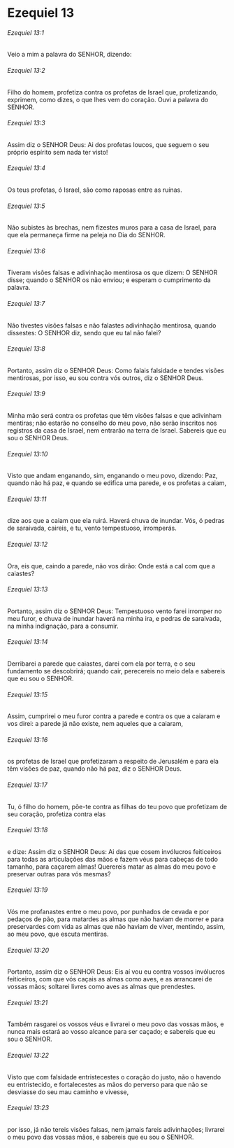 # Ezequiel 13

###### Ezequiel 13:1

Veio a mim a palavra do SENHOR, dizendo:

###### Ezequiel 13:2

Filho do homem, profetiza contra os profetas de Israel que, profetizando, exprimem, como dizes, o que lhes vem do coração. Ouvi a palavra do SENHOR.

###### Ezequiel 13:3

Assim diz o SENHOR Deus: Ai dos profetas loucos, que seguem o seu próprio espírito sem nada ter visto!

###### Ezequiel 13:4

Os teus profetas, ó Israel, são como raposas entre as ruínas.

###### Ezequiel 13:5

Não subistes às brechas, nem fizestes muros para a casa de Israel, para que ela permaneça firme na peleja no Dia do SENHOR.

###### Ezequiel 13:6

Tiveram visões falsas e adivinhação mentirosa os que dizem: O SENHOR disse; quando o SENHOR os não enviou; e esperam o cumprimento da palavra.

###### Ezequiel 13:7

Não tivestes visões falsas e não falastes adivinhação mentirosa, quando dissestes: O SENHOR diz, sendo que eu tal não falei?

###### Ezequiel 13:8

Portanto, assim diz o SENHOR Deus: Como falais falsidade e tendes visões mentirosas, por isso, eu sou contra vós outros, diz o SENHOR Deus.

###### Ezequiel 13:9

Minha mão será contra os profetas que têm visões falsas e que adivinham mentiras; não estarão no conselho do meu povo, não serão inscritos nos registros da casa de Israel, nem entrarão na terra de Israel. Sabereis que eu sou o SENHOR Deus.

###### Ezequiel 13:10

Visto que andam enganando, sim, enganando o meu povo, dizendo: Paz, quando não há paz, e quando se edifica uma parede, e os profetas a caiam,

###### Ezequiel 13:11

dize aos que a caiam que ela ruirá. Haverá chuva de inundar. Vós, ó pedras de saraivada, caireis, e tu, vento tempestuoso, irromperás.

###### Ezequiel 13:12

Ora, eis que, caindo a parede, não vos dirão: Onde está a cal com que a caiastes?

###### Ezequiel 13:13

Portanto, assim diz o SENHOR Deus: Tempestuoso vento farei irromper no meu furor, e chuva de inundar haverá na minha ira, e pedras de saraivada, na minha indignação, para a consumir.

###### Ezequiel 13:14

Derribarei a parede que caiastes, darei com ela por terra, e o seu fundamento se descobrirá; quando cair, perecereis no meio dela e sabereis que eu sou o SENHOR.

###### Ezequiel 13:15

Assim, cumprirei o meu furor contra a parede e contra os que a caiaram e vos direi: a parede já não existe, nem aqueles que a caiaram,

###### Ezequiel 13:16

os profetas de Israel que profetizaram a respeito de Jerusalém e para ela têm visões de paz, quando não há paz, diz o SENHOR Deus.

###### Ezequiel 13:17

Tu, ó filho do homem, põe-te contra as filhas do teu povo que profetizam de seu coração, profetiza contra elas

###### Ezequiel 13:18

e dize: Assim diz o SENHOR Deus: Ai das que cosem invólucros feiticeiros para todas as articulações das mãos e fazem véus para cabeças de todo tamanho, para caçarem almas! Querereis matar as almas do meu povo e preservar outras para vós mesmas?

###### Ezequiel 13:19

Vós me profanastes entre o meu povo, por punhados de cevada e por pedaços de pão, para matardes as almas que não haviam de morrer e para preservardes com vida as almas que não haviam de viver, mentindo, assim, ao meu povo, que escuta mentiras.

###### Ezequiel 13:20

Portanto, assim diz o SENHOR Deus: Eis aí vou eu contra vossos invólucros feiticeiros, com que vós caçais as almas como aves, e as arrancarei de vossas mãos; soltarei livres como aves as almas que prendestes.

###### Ezequiel 13:21

Também rasgarei os vossos véus e livrarei o meu povo das vossas mãos, e nunca mais estará ao vosso alcance para ser caçado; e sabereis que eu sou o SENHOR.

###### Ezequiel 13:22

Visto que com falsidade entristecestes o coração do justo, não o havendo eu entristecido, e fortalecestes as mãos do perverso para que não se desviasse do seu mau caminho e vivesse,

###### Ezequiel 13:23

por isso, já não tereis visões falsas, nem jamais fareis adivinhações; livrarei o meu povo das vossas mãos, e sabereis que eu sou o SENHOR.

